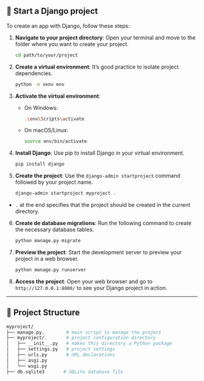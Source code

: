 ## 🚀 Start a Django project

To create an app with Django, follow these steps:
1. **Navigate to your project directory**: Open your terminal and move to the folder where you want to create your project.

   ```bash
   cd path/to/your/project
   ```

2. **Create a virtual environment**: It’s good practice to isolate project dependencies.

   ```bash
   python -m venv env
   ```
3. **Activate the virtual environment**:
   - On Windows:
     ```bash
     .\env\Scripts\activate
     ```
   - On macOS/Linux:
     ```bash
     source env/bin/activate
     ```        

4. **Install Django**: Use pip to install Django in your virtual environment.
    ```bash
    pip install django
    ```

5. **Create the project**: Use the `django-admin startproject` command followed by your project name.

   ```bash
   django-admin startproject myproject .
   ```

- `.` at the end specifies that the project should be created in the current directory.

6. **Create de database migrations**: Run the following command to create the necessary database tables.

   ```bash
   python manage.py migrate
   ```

7. **Preview the project**: Start the development server to preview your project in a web browser.

   ```bash
   python manage.py runserver
   ```

8. **Access the project**: Open your web browser and go to `http://127.0.0.1:8000/` to see your Django project in action.

---

## 📁 Project Structure
```bash
myproject/
├── manage.py.        # main script to manage the project
├── myproject/.       # project configuration directory
│   ├── __init__.py   # makes this directory a Python package
│   ├── settings.py   # project settings  
│   ├── urls.py       # URL declarations
│   ├── asgi.py       
│   └── wsgi.py
├── db.sqlite3       # SQLite database file
```
